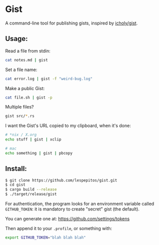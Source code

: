 # Gist

A command-line tool for publishing gists, inspired by [icholy/gist][gogist].

[gogist]: https://github.com/icholy/gist

## Usage:

Read a file from stdin:

```sh
cat notes.md | gist
```

Set a file name:

```sh
cat error.log | gist -f "weird-bug.log"
```

Make a public Gist:

```sh
cat file.sh | gist -p
```

Multiple files?

```sh
gist src/*.rs
```

I want the Gist's URL copied to my clipboard, when it's done:

```sh
# *nix / X.org
echo stuff | gist | xclip

# mac
echo something | gist | pbcopy
```

## Install:

``` sh
$ git clone https://github.com/lespepitos/gist.git
$ cd gist
$ cargo build --release
$ ./target/release/gist
```

For authentication, the program looks for an environment variable called
`GITHUB_TOKEN`: it is mandatory to create "secret" gist (the default).

You can generate one at: https://github.com/settings/tokens

Then append it to your `.profile`, or something with:

```sh
export GITHUB_TOKEN="blah blah blah"
```
